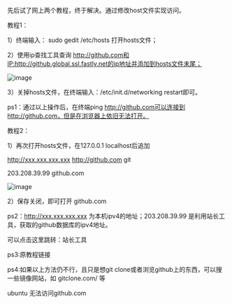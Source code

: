 先后试了网上两个教程，终于解决。通过修改host文件实现访问。

教程1：

1）终端输入： sudo gedit /etc/hosts 打开hosts文件；

2）使用ip查找工具查询 http://github.com和IP:http://github.global.ssl.fastly.net的ip地址并添加到hosts文件末尾；

![image](https://user-images.githubusercontent.com/10979091/159617341-c961dedc-2bf3-4105-922e-659e0c91defe.png)

3）关掉hosts文件，在终端输入：/etc/init.d/networking restart即可。

ps1：通过以上操作后，在终端ping http://github.com可以连接到http://github.com，但是在浏览器上依旧无法打开。

教程2：

1）再次打开hosts文件，在127.0.0.1 localhost后追加

http://xxx.xxx.xxx.xxx http://github.com git

203.208.39.99 github.com

![image](https://user-images.githubusercontent.com/10979091/159617399-c77e34b3-3b64-4453-9202-6bff4ae11037.png)


2）保存关闭，即可打开 github.com

ps2：http://xxx.xxx.xxx.xxx 为本机ipv4的地址；203.208.39.99 是利用站长工具，获取的github数据库的ipv4地址。

可以点击这里跳转：站长工具

ps3:原教程链接

ps4:如果以上方法仍不行，且只是想git clone或者浏览github上的东西，可以搜一些镜像网站，如 gitclone.com/ 等

ubuntu 无法访问github.com
